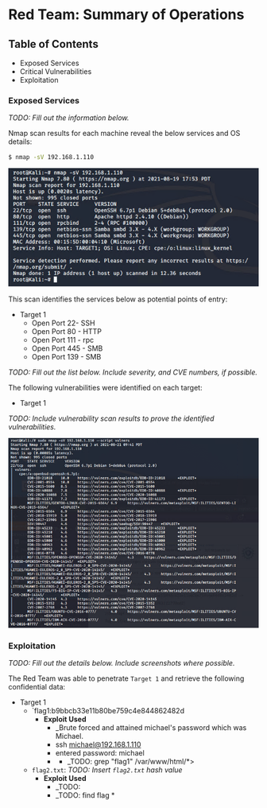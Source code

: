 # Red Team: Summary of Operations

## Table of Contents
- Exposed Services
- Critical Vulnerabilities
- Exploitation

### Exposed Services
_TODO: Fill out the information below._

Nmap scan results for each machine reveal the below services and OS details:

```bash
$ nmap -sV 192.168.1.110
```
![TODO: Update the path with the name of your diagram](images/nmap-output.png)

This scan identifies the services below as potential points of entry:
- Target 1
  - Open Port 22- SSH
  - Open Port 80 - HTTP
  - Open Port 111 - rpc
  - Open Port 445 - SMB
  - Open Port 139 - SMB

_TODO: Fill out the list below. Include severity, and CVE numbers, if possible._

The following vulnerabilities were identified on each target:
- Target 1


_TODO: Include vulnerability scan results to prove the identified vulnerabilities._


![TODO: Update the path with the name of your diagram](images/nmap-vulners.png)


### Exploitation
_TODO: Fill out the details below. Include screenshots where possible._

The Red Team was able to penetrate `Target 1` and retrieve the following confidential data:
- Target 1
  - `flag1:b9bbcb33e11b80be759c4e844862482d
    - **Exploit Used**
      - _Brute forced and attained michael's password which was Michael.
      - ssh michael@192.168.1.110
      - entered password: michael
      - - _TODO: grep "flag1" /var/www/html/*>
  - `flag2.txt`: _TODO: Insert `flag2.txt` hash value_
    - **Exploit Used**
      - _TODO: 
      - _TODO: find flag *
